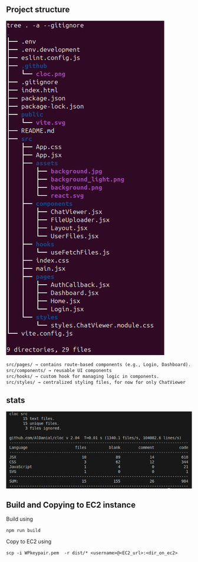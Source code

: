 ## Project structure
![](/.github/tree.png)

    src/pages/ → contains route-based components (e.g., Login, Dashboard).
    src/components/ → reusable UI components
    src/hooks/ → custom hook for managing logic in components.
    src/styles/ → centralized styling files, for now for only ChatViewer

## stats
![Stats for lines of code](./.github/cloc.png)

## Build and Copying to EC2 instance
Build using

    npm run build

Copy to EC2 using

    scp -i WPkeypair.pem  -r dist/* <username>@<EC2_url>:<dir_on_ec2>
